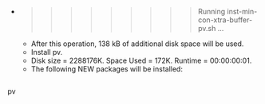 * >>>>>>>>> Running inst-min-con-xtra-buffer-pv.sh ...
  * After this operation, 138 kB of additional disk space will be used.
  * Install pv.
  * Disk size = 2288176K. Space Used = 172K. Runtime = 00:00:00:01.
  * The following NEW packages will be installed:
  ```bash
pv
  ```
